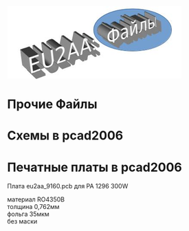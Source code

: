![Прочие файлы](photo/E_Files.jpg)
# Прочие Файлы
# Схемы в pcad2006


# Печатные платы в pcad2006
Плата eu2aa_9160.pcb для PA 1296 300W

материал RO4350B  
толщина 0,762мм  
фольга 35мкм  
без маски  
